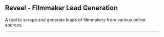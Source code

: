 Reveel - Filmmaker Lead Generation
------------------------------------------------------

A tool to scrape and generate leads of filmmakers from various online sources.

------------------------------------------------------
